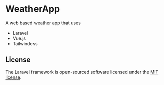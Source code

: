 # WeatherApp
A web based weather app that uses
- Laravel
- Vue.js
- Tailwindcss

## License

The Laravel framework is open-sourced software licensed under the [MIT license](https://opensource.org/licenses/MIT).
